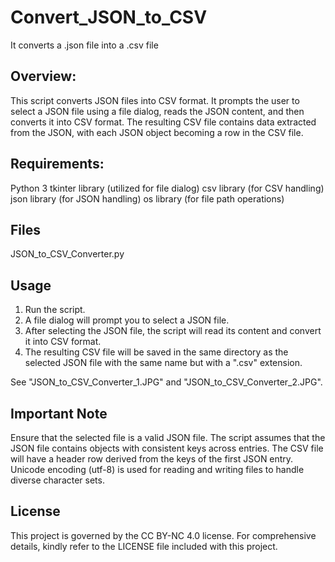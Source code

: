 # Convert_JSON_to_CSV
It converts a .json file into a .csv file

## Overview:
This script converts JSON files into CSV format. It prompts the user to select a JSON file using a file dialog, reads the JSON content, and then converts it into CSV format. The resulting CSV file contains data extracted from the JSON, with each JSON object becoming a row in the CSV file.

## Requirements:
Python 3
tkinter library (utilized for file dialog)
csv library (for CSV handling)
json library (for JSON handling)
os library (for file path operations)

## Files
JSON_to_CSV_Converter.py

## Usage
1. Run the script.
2. A file dialog will prompt you to select a JSON file.
3. After selecting the JSON file, the script will read its content and convert it into CSV format.
4. The resulting CSV file will be saved in the same directory as the selected JSON file with the same name but with a ".csv" extension.

See "JSON_to_CSV_Converter_1.JPG" and "JSON_to_CSV_Converter_2.JPG".

## Important Note
Ensure that the selected file is a valid JSON file.
The script assumes that the JSON file contains objects with consistent keys across entries.
The CSV file will have a header row derived from the keys of the first JSON entry.
Unicode encoding (utf-8) is used for reading and writing files to handle diverse character sets.

## License
This project is governed by the CC BY-NC 4.0 license. For comprehensive details, kindly refer to the LICENSE file included with this project.
